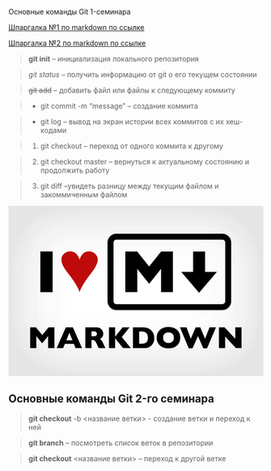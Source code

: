 Основные команды Git 1-семинара

[Шпаргалка №1 по markdown по ссылке](http://konvut.github.io/k50articles/)

[Шпаргалка №2 по markdown по ссылке](https://learn.microsoft.com/ru-ru/contribute/markdown-reference)

>**git init** – инициализация локального репозитория

> *git status* – получить информацию от git о его текущем состоянии

> ~~git add~~ – добавить файл или файлы к следующему коммиту

> + git commit -m “message” – создание коммита

> + git log – вывод на экран истории всех коммитов с их хеш-кодами

> 1. git checkout – переход от одного коммита к другому

> 2. git checkout master – вернуться к актуальному состоянию и продолжить работу

> 3. git diff –увидеть разницу между текущим файлом и закоммиченным файлом

![](1-01.png "текст всплывает при наведении")

## Основные команды Git 2-го семинара

> **git checkout**  -b <название ветки> - создание ветки и переход к ней

> **git branch** – посмотреть список веток в репозитории

> **git checkout** <название ветки> – переход к другой ветке